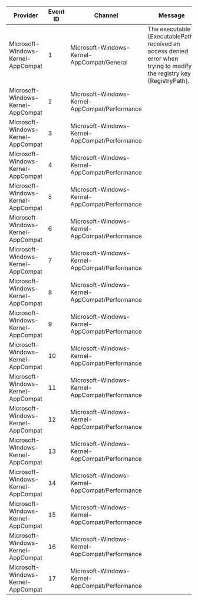 Provider                            |  Event ID  |  Channel                                         |  Message
------------------------------------|------------|--------------------------------------------------|------------------------------------------------------------------------------------------------------------------------
Microsoft-Windows-Kernel-AppCompat  |  1         |  Microsoft-Windows-Kernel-AppCompat/General      |  The executable {ExecutablePath} received an access denied error when trying to modify the registry key {RegistryPath}.
Microsoft-Windows-Kernel-AppCompat  |  2         |  Microsoft-Windows-Kernel-AppCompat/Performance  |
Microsoft-Windows-Kernel-AppCompat  |  3         |  Microsoft-Windows-Kernel-AppCompat/Performance  |
Microsoft-Windows-Kernel-AppCompat  |  4         |  Microsoft-Windows-Kernel-AppCompat/Performance  |
Microsoft-Windows-Kernel-AppCompat  |  5         |  Microsoft-Windows-Kernel-AppCompat/Performance  |
Microsoft-Windows-Kernel-AppCompat  |  6         |  Microsoft-Windows-Kernel-AppCompat/Performance  |
Microsoft-Windows-Kernel-AppCompat  |  7         |  Microsoft-Windows-Kernel-AppCompat/Performance  |
Microsoft-Windows-Kernel-AppCompat  |  8         |  Microsoft-Windows-Kernel-AppCompat/Performance  |
Microsoft-Windows-Kernel-AppCompat  |  9         |  Microsoft-Windows-Kernel-AppCompat/Performance  |
Microsoft-Windows-Kernel-AppCompat  |  10        |  Microsoft-Windows-Kernel-AppCompat/Performance  |
Microsoft-Windows-Kernel-AppCompat  |  11        |  Microsoft-Windows-Kernel-AppCompat/Performance  |
Microsoft-Windows-Kernel-AppCompat  |  12        |  Microsoft-Windows-Kernel-AppCompat/Performance  |
Microsoft-Windows-Kernel-AppCompat  |  13        |  Microsoft-Windows-Kernel-AppCompat/Performance  |
Microsoft-Windows-Kernel-AppCompat  |  14        |  Microsoft-Windows-Kernel-AppCompat/Performance  |
Microsoft-Windows-Kernel-AppCompat  |  15        |  Microsoft-Windows-Kernel-AppCompat/Performance  |
Microsoft-Windows-Kernel-AppCompat  |  16        |  Microsoft-Windows-Kernel-AppCompat/Performance  |
Microsoft-Windows-Kernel-AppCompat  |  17        |  Microsoft-Windows-Kernel-AppCompat/Performance  |